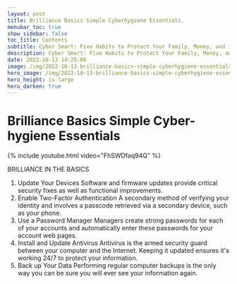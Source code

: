 ```yaml
---
layout: post
title: Brilliance Basics Simple Cyberhygiene Essentials.
menubar_toc: true
show_sidebar: false
toc_title: Contents
subtitle: Cyber Smart: Five Habits to Protect Your Family, Money, and Identity from Cyber Criminals.
description: Cyber Smart: Five Habits to Protect Your Family, Money, and Identity from Cyber Criminals.
date: 2022-10-13 14:25:00
image: /img/2022-10-13-brilliance-basics-simple-cyberhygiene-essentials-530-1200x800.jpg
hero_image: /img/2022-10-13-brilliance-basics-simple-cyberhygiene-essentials-305-800x600.jpg
hero_height: is-large
hero_darken: true
---
```


# Brilliance Basics Simple Cyber-hygiene Essentials

{% include youtube.html video="FhSWDfaq94Q" %}

BRILLIANCE IN THE BASICS
1. Update Your Devices
Software and firmware updates provide critical security fixes
as well as functional improvements.
2. Enable Two-Factor Authentication
A secondary method of verifying your identity and involves a
passcode retrieved via a secondary device, such as your phone.
3. Use a Password Manager
Managers create strong passwords for each of your accounts and
automatically enter these passwords for your account web pages.
4. Install and Update Antivirus
Antivirus is the armed security guard between your computer
and the Internet. Keeping it updated ensures it's working 24/7
to protect your information.
5. Back up Your Data
Performing regular computer backups is the only way you can
be sure you will ever see your information again.





